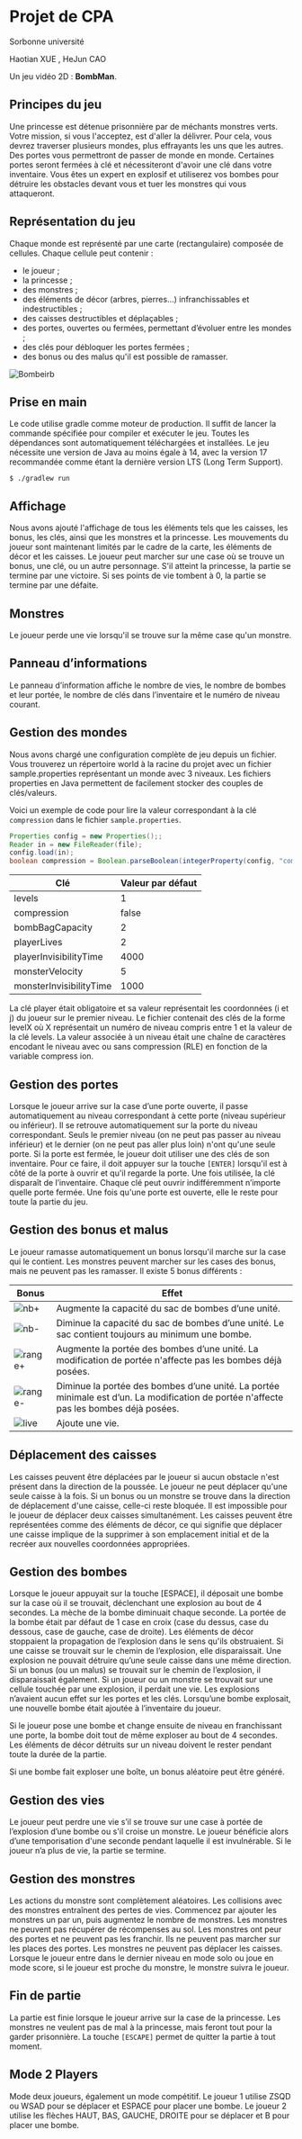 <link rel="stylesheet" href="readme.css">


# Projet de CPA
Sorbonne université

Haotian XUE , HeJun CAO

Un jeu vidéo 2D : **BombMan**.


## Principes du jeu

Une princesse est détenue prisonnière par de méchants monstres verts. Votre mission, si vous l'acceptez, est d'aller la délivrer. Pour cela, vous devrez traverser plusieurs mondes, plus effrayants les uns que les autres. Des portes vous permettront de passer de monde en monde. Certaines portes seront fermées à clé et nécessiteront d'avoir une clé dans votre inventaire. Vous êtes un expert en explosif et utiliserez vos bombes pour détruire les obstacles devant vous et tuer les monstres qui vous attaqueront.


## Représentation du jeu

Chaque monde est représenté par une carte (rectangulaire) composée de cellules. Chaque cellule peut contenir :

-   le joueur ;
-   la princesse ;
-   des monstres ;
-   des éléments de décor (arbres, pierres...) infranchissables et
    indestructibles ;
-   des caisses destructibles et déplaçables ; 
-   des portes, ouvertes ou fermées, permettant d’évoluer entre les
    mondes ;
-   des clés pour débloquer les portes fermées ;
-   des bonus ou des malus qu'il est possible de ramasser.

![Bombeirb](img/ubomb.png)

## Prise en main

Le code utilise gradle comme moteur de production. Il suffit de lancer la commande spécifiée pour compiler et exécuter le jeu. Toutes les dépendances sont automatiquement téléchargées et installées. Le jeu nécessite une version de Java au moins égale à 14, avec la version 17 recommandée comme étant la dernière version LTS (Long Term Support).
    
    $ ./gradlew run


## Affichage

Nous avons ajouté l'affichage de tous les éléments tels que les caisses, les bonus, les clés, ainsi que les monstres et la princesse. Les mouvements du joueur sont maintenant limités par le cadre de la carte, les éléments de décor et les caisses. Le joueur peut marcher sur une case où se trouve un bonus, une clé, ou un autre personnage. S'il atteint la princesse, la partie se termine par une victoire. Si ses points de vie tombent à 0, la partie se termine par une défaite.

## Monstres 
Le joueur perde une vie lorsqu'il se trouve sur la même case qu'un monstre.

## Panneau d’informations

Le panneau d’information affiche le nombre de vies, le nombre de bombes et leur portée, le nombre de clés dans l’inventaire et le numéro de niveau courant.

## Gestion des mondes

Nous avons chargé une configuration complète de jeu depuis un fichier. Vous trouverez un répertoire world à la racine du projet avec un fichier sample.properties représentant un monde avec 3 niveaux. Les fichiers properties en Java permettent de facilement stocker des couples de clés/valeurs.

Voici un exemple de code pour lire la valeur correspondant à la clé `compression` dans le fichier `sample.properties`.

```java
Properties config = new Properties();;
Reader in = new FileReader(file);
config.load(in);
boolean compression = Boolean.parseBoolean(integerProperty(config, "compression", "false"));
```


Clé | Valeur par défaut 
--- |-------------------|
levels | 1                 | 
compression | false             |
bombBagCapacity | 2                 | 
playerLives | 2                 | 
playerInvisibilityTime | 4000              | 
monsterVelocity | 5                 | 
monsterInvisibilityTime | 1000              | 


La clé player était obligatoire et sa valeur représentait les coordonnées (i et j) du joueur sur le premier niveau. Le fichier contenait des clés de la forme levelX où X représentait un numéro de niveau compris entre 1 et la valeur de la clé levels. La valeur associée à un niveau était une chaîne de caractères encodant le niveau avec ou sans compression (RLE) en fonction de la variable compress ion.
## Gestion des portes

Lorsque le joueur arrive sur la case d’une porte ouverte, il passe
automatiquement au niveau correspondant à cette porte (niveau supérieur
ou inférieur). Il se retrouve automatiquement sur la porte du niveau
correspondant. Seuls le premier niveau (on ne peut pas passer au niveau inférieur) et le dernier (on ne peut pas aller plus loin) n'ont qu'une seule porte.  Si la porte est fermée, le joueur doit utiliser une des
clés de son inventaire. Pour ce faire, il doit appuyer sur la touche `[ENTER]` lorsqu'il est à côté de la porte à ouvrir et qu'il regarde la porte. Une fois utilisée, la clé disparaît de
l’inventaire. Chaque clé peut ouvrir indifféremment n’importe quelle
porte fermée. Une fois qu'une porte est ouverte, elle le reste pour toute la partie du jeu.


## Gestion des bonus et malus

Le joueur ramasse automatiquement un bonus lorsqu'il marche sur la case qui le contient. Les monstres peuvent marcher sur les cases des bonus, mais ne peuvent pas les ramasser. Il existe 5 bonus différents :

Bonus | Effet
--- | --- |
![nb+](src/main/resources/images/bonus_bomb_nb_inc.png) | Augmente la capacité du sac de bombes d’une unité. |
![nb-](src/main/resources/images/bonus_bomb_nb_dec.png) | Diminue la capacité du sac de bombes d’une unité. Le sac contient toujours au minimum une bombe. |
| ![range+](src/main/resources/images/bonus_bomb_range_inc.png) | Augmente la portée des bombes d’une unité. La modification de portée n'affecte pas les bombes déjà posées. |
| ![range-](src/main/resources/images/bonus_bomb_range_dec.png) | Diminue la portée des bombes d’une unité. La portée minimale est d’un. La modification de portée n'affecte pas les bombes déjà posées. |
| ![live](src/main/resources/images/heart.png) | Ajoute une vie. |

## Déplacement des caisses

Les caisses peuvent être déplacées par le joueur si aucun obstacle n'est présent dans la direction de la poussée. Le joueur ne peut déplacer qu'une seule caisse à la fois. Si un bonus ou un monstre se trouve dans la direction de déplacement d'une caisse, celle-ci reste bloquée. Il est impossible pour le joueur de déplacer deux caisses simultanément. Les caisses peuvent être représentées comme des éléments de décor, ce qui signifie que déplacer une caisse implique de la supprimer à son emplacement initial et de la recréer aux nouvelles coordonnées appropriées.
## Gestion des bombes


Lorsque le joueur appuyait sur la touche [ESPACE], il déposait une bombe sur la case où il se trouvait, déclenchant une explosion au bout de 4 secondes. La mèche de la bombe diminuait chaque seconde. La portée de la bombe était par défaut de 1 case en croix (case du dessus, case du dessous, case de gauche, case de droite). Les éléments de décor stoppaient la propagation de l’explosion dans le sens qu'ils obstruaient. Si une caisse se trouvait sur le chemin de l’explosion, elle disparaissait. Une explosion ne pouvait détruire qu’une seule caisse dans une même direction. Si un bonus (ou un malus) se trouvait sur le chemin de l’explosion, il disparaissait également. Si un joueur ou un monstre se trouvait sur une cellule touchée par une explosion, il perdait une vie. Les explosions n’avaient aucun effet sur les portes et les clés. Lorsqu’une bombe explosait, une nouvelle bombe était ajoutée à l’inventaire du joueur.

Si le joueur pose une bombe et change ensuite de niveau en franchissant une porte, la bombe doit tout de même exploser au bout de 4 secondes. Les éléments de décor détruits sur un niveau doivent le rester pendant toute la durée de la partie.

Si une bombe fait exploser une boîte, un bonus aléatoire peut être généré.

## Gestion des vies

Le joueur peut perdre une vie s’il se trouve sur une case à portée de l’explosion d’une bombe ou s'il croise un monstre. Le joueur bénéficie alors d’une temporisation d'une seconde pendant laquelle il est invulnérable. Si le joueur n’a plus de vie, la partie se termine. 

## Gestion des monstres

Les actions du monstre sont complètement aléatoires. Les collisions avec des monstres entraînent des pertes de vies. Commencez par ajouter les monstres un par un, puis augmentez le nombre de monstres. Les monstres ne peuvent pas récupérer de récompenses au sol. Les monstres ont peur des portes et ne peuvent pas les franchir. Ils ne peuvent pas marcher sur les places des portes. Les monstres ne peuvent pas déplacer les caisses. Lorsque le joueur entre dans le dernier niveau en mode solo ou joue en mode score, si le joueur est proche du monstre, le monstre suivra le joueur.
## Fin de partie

La partie est finie lorsque le joueur arrive sur la case de la
princesse. Les monstres ne veulent pas de mal à la princesse, mais feront
tout pour la garder prisonnière. La touche `[ESCAPE]` permet de quitter la partie à tout moment.


## Mode 2 Players

Mode deux joueurs, également un mode compétitif. Le joueur 1 utilise ZSQD ou WSAD pour se déplacer et ESPACE pour placer une bombe. Le joueur 2 utilise les flèches HAUT, BAS, GAUCHE, DROITE pour se déplacer et B pour placer une bombe.